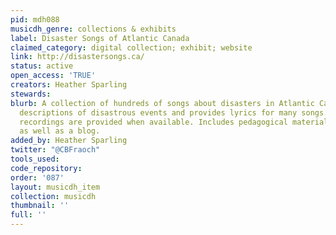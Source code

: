 ```yaml
---
pid: mdh088
musicdh_genre: collections & exhibits
label: Disaster Songs of Atlantic Canada
claimed_category: digital collection; exhibit; website
link: http://disastersongs.ca/
status: active
open_access: 'TRUE'
creators: Heather Sparling
stewards: 
blurb: A collection of hundreds of songs about disasters in Atlantic Canada. Includes
  descriptions of disastrous events and provides lyrics for many songs. Links to audio
  recordings are provided when available. Includes pedagogical materials for teachers
  as well as a blog.
added_by: Heather Sparling
twitter: "@CBFraoch"
tools_used: 
code_repository: 
order: '087'
layout: musicdh_item
collection: musicdh
thumbnail: ''
full: ''
---
```

